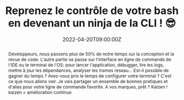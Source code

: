 ---
title: Reprenez le contrôle de votre bash en devenant un ninja de la CLI ! 😎

event: Devoxx FR 2022
event_url: https://devoxx.fr/

location: Paris (Palais des Congrès)
address:
  street: 2 Place de la Porte Maillot
  city: Paris
  region: Ile-De-France
  postcode: '75017'
  country: France

summary: Tools-in-Action, spécial Terminal
abstract: "Développeurs, nous passons plus de 50% de notre temps sur la conception et la revue de code. L'autre partie se passe sur l'interface en ligne de commande de l'IDE ou le terminal de l'OS: pour lancer l'application, débugger, lire les logs, mettre à jour les dépendances, analyser les trames réseau... Est-il possible de gagner du temps ? Avez-vous pris le temps de configurer votre terminal ? C'est ce que nous allons voir. Je vais partager un ensemble de bonnes pratiques et d'alias pour votre ligne de commande favorite.

A vos marques, prêt ? Kaizen ! kaizen = amélioration continue"

date: "2022-04-20T09:00:00Z"
date_end: "2022-04-20T18:00:00Z"
all_day: false

publishDate: "2022-02-08T00:00:00Z"

authors: [David Aparicio]
tags: [SRE, Quickie, TIA, DevoxxFR, CLI]

featured: false

image:
  caption: 'Crédits: [**Devoxx 2022**](https://devoxx.fr/)'
  focal_point: Right

links:
- name: Vidéo
  url: https://youtu.be/Gn5hmC0hQzM
- icon: binoculars
  icon_pack: fas
  name: Description
  url: https://cfp.devoxx.fr/2022/talk/LDA-6791
   #url: https://blog.devrel.ovh/2022-04-29-devoxx-fr-2022/
- icon: comments
  icon_pack: fas
  name: Avis
  url: https://s.42l.fr/devoxxcli
url_code: ""
url_pdf: ""
url_slides: "talks/DevoxxFR2022_Cli.pdf"
url_video: ""

slides: ""
projects: []
---